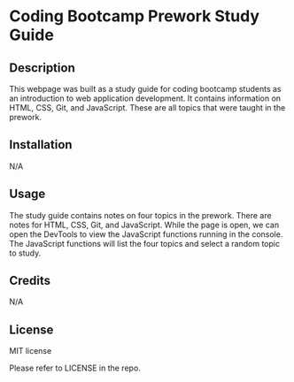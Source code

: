 # Coding Bootcamp Prework Study Guide

## Description

This webpage was built as a study guide for coding bootcamp students as an introduction to web application development.  It contains information on HTML, CSS, Git, and JavaScript.  These are all topics that were taught in the prework.

## Installation

N/A

## Usage

The study guide contains notes on four topics in the prework.  There are notes for HTML, CSS, Git, and JavaScript.  While the page is open, we can open the DevTools to view the JavaScript functions running in the console.  The JavaScript functions will list the four topics and select a random topic to study.


## Credits

N/A

## License

MIT license

Please refer to LICENSE in the repo.
